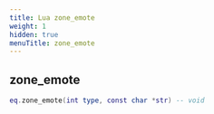 ```yaml
---
title: Lua zone_emote
weight: 1
hidden: true
menuTitle: zone_emote
---
```

## zone_emote
```lua
eq.zone_emote(int type, const char *str) -- void
```